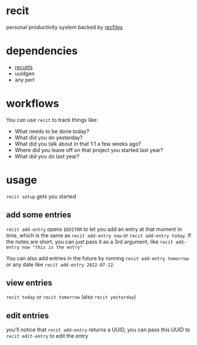 # recit

personal productivity system backed by [recfiles](https://en.wikipedia.org/wiki/Recfiles)

# dependencies

* [recutils](https://www.gnu.org/software/recutils/)
* uuidgen
* any perl

# workflows

You can use `recit` to track things like:

* What needs to be done today?
* What did you do yesterday?
* What did you talk about in that 1:1 a few weeks ago?
* Where did you leave off on that project you started last year?
* What did you do last year?

# usage

`recit setup` gets you started

## add some entries

`recit add-entry` opens `$EDITOR` to let you add an entry at that moment in time, which is the same
as `recit add-entry now` or `recit add-entry today`. If the notes are short, you can just 
pass it as a 3rd argument, like `recit add-entry now "this is the entry"`

You can also add entries in the future by running `recit add-entry tomorrow` or any date like `recit add-entry 2022-07-22`.


## view entries

`recit today` or `recit tomorrow` (also `recit yesterday`)

## edit entries

you'll notice that `recit add-entry` returns a UUID, you can pass this UUID to `recit edit-entry` 
to edit the entry